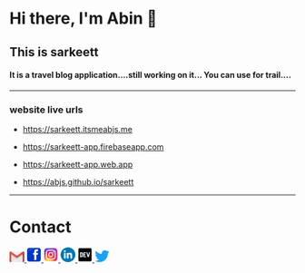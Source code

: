 # Hi there, I'm Abin 👋 
##  This is  sarkeett
#### It is a travel blog application....still working on it... You can use for trail....

---

### website live urls

- https://sarkeett.itsmeabjs.me

- https://sarkeett-app.firebaseapp.com

- https://sarkeett-app.web.app

- https://abjs.github.io/sarkeett


---
# Contact

<a href="mailto:itsmeabjs@gmail.com">  
<img alt="Gmail" width="26px" src="./logo/gmail.png" />
</a>
<a href="https://www.facebook.com/itsmeabjs.me/" target="_blank" rel="noopener noreferrer">
    <img  alt="Facebook" width="26px" src="./logo/fb.png" />
</a>
<a href="https://www.instagram.com/itsmeabjs/" target="_blank" rel="noopener noreferrer">
    <img  alt="Instagram" width="26px" src="./logo/instagram.png" />
</a>
<a href="https://www.linkedin.com/in/itsmeabjs/" target="_blank" rel="noopener noreferrer">
    <img  alt="linkedin" width="26px" src="./logo/linkedin.png" />
</a>
<a href="https://dev.to/abjs/" target="_blank" rel="noopener noreferrer">
    <img  alt="linkedin" width="26px" src="./logo/Dev.png" />
</a>
<a href="https://twitter.com/itsmeabjs/" target="_blank" rel="noopener noreferrer">
    <img alt="Twitter" width="26px" src="./logo/twitter.png" />
</a>
